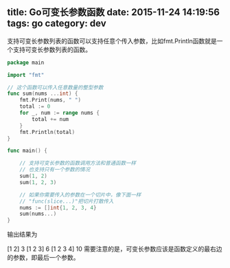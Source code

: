 title: Go可变长参数函数
date: 2015-11-24 14:19:56
tags: go
category: dev
---

支持可变长参数列表的函数可以支持任意个传入参数，比如fmt.Println函数就是一个支持可变长参数列表的函数。
```go
package main

import "fmt"

// 这个函数可以传入任意数量的整型参数
func sum(nums ...int) {
    fmt.Print(nums, " ")
    total := 0
    for _, num := range nums {
        total += num
    }
    fmt.Println(total)
}

func main() {

    // 支持可变长参数的函数调用方法和普通函数一样
    // 也支持只有一个参数的情况
    sum(1, 2)
    sum(1, 2, 3)

    // 如果你需要传入的参数在一个切片中，像下面一样
    // "func(slice...)"把切片打散传入
    nums := []int{1, 2, 3, 4}
    sum(nums...)
}
```
输出结果为

[1 2] 3
[1 2 3] 6
[1 2 3 4] 10
需要注意的是，可变长参数应该是函数定义的最右边的参数，即最后一个参数。
